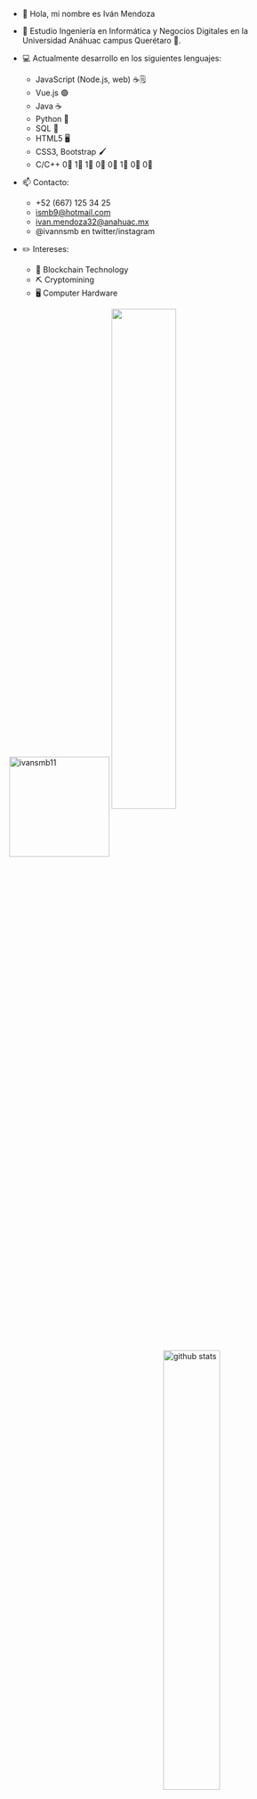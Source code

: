 - 👋 Hola, mi nombre es Iván Mendoza
- 📗 Estudio Ingeniería en Informática y Negocios Digitales en la Universidad Anáhuac campus Querétaro 🦁.
- 💻 Actualmente desarrollo en los siguientes lenguajes:

    - JavaScript (Node.js, web) ☕🗒️
    - Vue.js 🟢
    - Java ☕
    - Python 🐍
    - SQL 🔋
    - HTML5 🖥️
    - CSS3, Bootstrap 🖌️
    - C/C++ 0⃣ 1⃣ 1⃣ 0⃣ 0⃣ 1⃣ 0⃣ 0⃣


- 📫 Contacto:
    - +52 (667) 125 34 25
    - ismb9@hotmail.com
    - ivan.mendoza32@anahuac.mx
    - @ivannsmb en twitter/instagram

- ✏️ Intereses:
    - 🔗 Blockchain Technology
    - ⛏️ Cryptomining
    - 🖥️ Computer Hardware

<img height="180em" src="https://github-readme-stats.vercel.app/api/top-langs?username=ivansmb11&show_icons=true&theme=gotham&locale=en&layout=compact&hide_border=true&theme=radical&hide=Jupyter Notebook,SCSS,Less,Handlebars&langs_count=6" alt="ivansmb11" align = "center"/>

<img src="https://github-readme-streak-stats.herokuapp.com/?user=ivansmb11&theme=dark" width="48%" >

<img src="https://github-readme-stats.vercel.app/api?username=ivansmb11&show_icons=true&theme=gotham" alt="github stats" width="45%" align="right"/>

